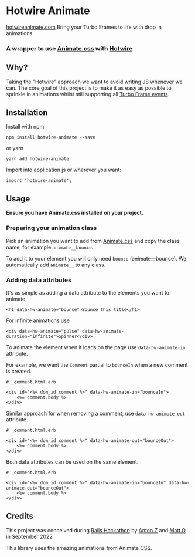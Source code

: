 # Hotwire Animate
[hotwireanimate.com](https://hotwireanimate.com)
Bring your Turbo Frames to life
with drop in animations.

### A wrapper to use [Animate.css](https://animate.style/) with [Hotwire](https://hotwire.dev)

## Why?
Taking the "Hotwire" approach we want to avoid writing JS whenever we can. The core goal of this project is to make it as easy as possible to sprinkle in animations whilst still supporting all [Turbo Frame events](https://turbo.hotwired.dev/reference/events).

## Installation

Install with npm:

```
npm install hotwire-animate --save
``````
or yarn
```
yarn add hotwire-animate
```
Import into application js or wherever you want:

```
import 'hotwire-animate';
```

## Usage
<b>Ensure you have Animate.css installed on your project.</b>
### Preparing your animation class
Pick an animation you want to add from [Animate.css](https://animate.style/) and copy the class name, for example `animate__bounce`.


To add it to your element you will only need `bounce` (<del>animate__</del>bounce). We automatically add `animate__` to any class.

### Adding data attributes
It's as simple as adding a data attribute to the elements you want to animate.

```
<h1 data-hw-animate="bounce">Bounce this title</h1>
```
For infinite animations use
```
<div data-hw-animate="pulse" data-hw-animate-duration="infinite">Spinner</div>
```
To animate the element when it loads on the page use `data-hw-animate-in` attribute.

For example, we want the `Comment` partial to `bounceIn` when a new comment is created.
```
# _comment.html.erb

<div id="<%= dom_id comment %>" data-hw-animate-in="bounceIn">
    <%= comment.body %>
</div>
```

Similar approach for when removing a comment, use `data-hw-animate-out` attribute.
```
# _comment.html.erb

<div id="<%= dom_id comment %>" data-hw-animate-out="bounceOut">
    <%= comment.body %>
</div>
```
Both data attributes can be used on the same element.
```
# _comment.html.erb

<div id="<%= dom_id comment %>" data-hw-animate-in="bounceIn" data-hw-animate-out="bounceOut">
    <%= comment.body %>
</div>
```


## Credits
This project was conceived during [Rails Hackathon](https://railshackathon.com/) by [Anton.Z](https://github.com/antonzaharia) and [Matt.O](https://github.com/eds123) in September 2022

This library uses the amazing animations from Animate CSS.